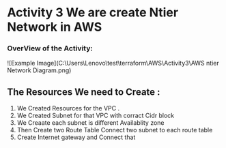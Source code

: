 # Activity 3 We are create Ntier Network in AWS 

### OverView of the Activity:

![Example Image](C:\Users\Lenovo\test\terraform\AWS\Activity3\AWS ntier Network Diagram.png)

## The Resources We need to Create :
1. We Created Resources for the VPC .
2. We Created Subnet for that VPC with corract Cidr block
3. We Creaate each subnet is different Availablity zone
4. Then Create two Route Table Connect two subnet to each route table 
5. Create Internet gateway and Connect that

